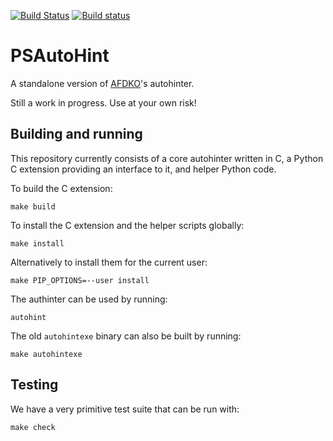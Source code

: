 [![Build Status](https://travis-ci.org/khaledhosny/psautohint.svg?branch=master)](https://travis-ci.org/khaledhosny/psautohint)
[![Build status](https://ci.appveyor.com/api/projects/status/0xy2iyc6wsl5ag4e?svg=true)](https://ci.appveyor.com/project/khaledhosny/psautohint)

# PSAutoHint

A standalone version of [AFDKO](https://github.com/adobe-type-tools/afdko)'s
autohinter.

Still a work in progress. Use at your own risk!

## Building and running

This repository currently consists of a core autohinter written in C, a Python C
extension providing an interface to it, and helper Python code.

To build the C extension:

    make build

To install the C extension and the helper scripts globally:

    make install

Alternatively to install them for the current user:

    make PIP_OPTIONS=--user install

The authinter can be used by running:

    autohint

The old `autohintexe` binary can also be built by running:

    make autohintexe

## Testing

We have a very primitive test suite that can be run with:

    make check
